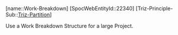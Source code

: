 ﻿---
type: TrizExample
aliases:
- Work-Breakdown
license: CC BY-SA 4.0
copyright: https://github.com/SpocWeb
IsDeleted: false
IsReadOnly: false
Confidential: public
tags: 
- Triz/Principle/Example
---
[name::Work-Breakdown]
[SpocWebEntityId::22340]
[Triz-Principle-Sub::[Triz-Partition](tech/Triz/Sub/Triz-Partition.md)]

Use a Work Breakdown Structure for a large Project.